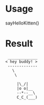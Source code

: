 # Usage
sayHelloKitten()
# Result
```
 _____________
< hey buddy! >
 -------------
   \
    \

     |\_/|
     |o o|__
     --*--__\
     C_C_(___)
```
